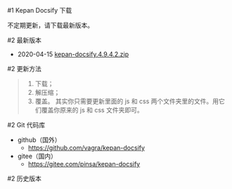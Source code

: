 #1 Kepan Docsify 下载

不定期更新，请下载最新版本。

#2 最新版本
* 2020-04-15
[kepan-docsify.4.9.4.2.zip](https://kepan.org/docsify/down/kepan-docsify.4.9.4.2.zip)


#2 更新方法
> 1. 下载；
> 2. 解压缩；
> 3. 覆盖。
> 其实你只需要更新里面的 js 和 css 两个文件夹里的文件。用它们覆盖你原来的 js 和 css 文件夹即可。

#2 Git 代码库
* github（国外）
    * https://github.com/vagra/kepan-docsify
* gitee（国内）
    * https://gitee.com/pinsa/kepan-docsify

#2 历史版本



